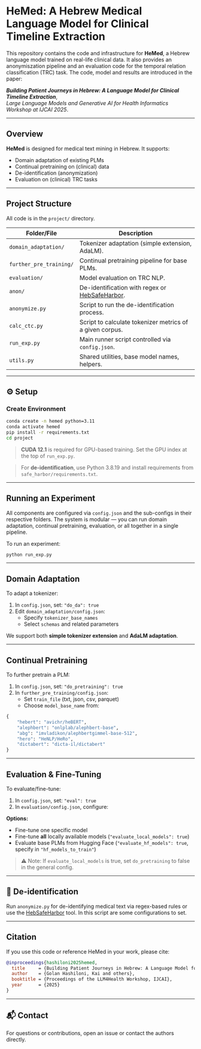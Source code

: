 
# HeMed: A Hebrew Medical Language Model for Clinical Timeline Extraction

This repository contains the code and infrastructure for **HeMed**, a Hebrew language model trained on real-life clinical data. It also provides an anonymiszation pipeline and an evaluation code for the temporal relation classification (TRC) task. The code, model and results are introduced in the paper:

**_Building Patient Journeys in Hebrew: A Language Model for Clinical Timeline Extraction_**,  
*Large Language Models and Generative AI for Health Informatics Workshop at IJCAI 2025*.

---

## Overview

**HeMed** is designed for medical text mining in Hebrew. It supports:

- Domain adaptation of existing PLMs
- Continual pretraining on (clinical) data
- De-identification (anonymization)
- Evaluation on (clinical) TRC tasks

---

## Project Structure

All code is in the `project/` directory.

| Folder/File               | Description |
|--------------------------|-------------|
| `domain_adaptation/`     | Tokenizer adaptation (simple extension, AdaLM). |
| `further_pre_training/`  | Continual pretraining pipeline for base PLMs. |
| `evaluation/`            | Model evaluation on TRC NLP. |
| `anon/`           | De-identification with regex or [HebSafeHarbor](https://github.com/8400TheHealthNetwork/HebSafeHarbor). |
| `anonymize.py`           | Script to run the de-identification process. |
| `calc_ctc.py`            | Script to calculate tokenizer metrics of a given corpus. |
| `run_exp.py`             | Main runner script controlled via `config.json`. |
| `utils.py`               | Shared utilities, base model names, helpers. |

---

## ⚙️ Setup

### Create Environment

```bash
conda create -n hemed python=3.11
conda activate hemed
pip install -r requirements.txt
cd project
```
> **CUDA 12.1** is required for GPU-based training. Set the GPU index at the top of `run_exp.py`.

> For **de-identification**, use Python 3.8.19 and install requirements from `safe_harbor/requirements.txt`.


---

## Running an Experiment

All components are configured via `config.json` and the sub-configs in their respective folders. The system is modular — you can run domain adaptation, continual pretraining, evaluation, or all together in a single pipeline.

To run an experiment:
```bash
python run_exp.py
```

---

## Domain Adaptation

To adapt a tokenizer:

1. In `config.json`, set: `"do_da": true`
2. Edit `domain_adaptation/config.json`:
   - Specify `tokenizer_base_names`
   - Select `schemas` and related parameters

We support both **simple tokenizer extension** and **AdaLM adaptation**.

---

## Continual Pretraining

To further pretrain a PLM:

1. In `config.json`, set: `"do_pretraining": true`
2. In `further_pre_training/config.json`:
   - Set `train_file` (txt, json, csv, parquet)
   - Choose `model_base_name` from:

```python
{
    "hebert": "avichr/heBERT",
    "alephbert": "onlplab/alephbert-base",
    "abg": "imvladikon/alephbertgimmel-base-512",
    "hero": "HeNLP/HeRo",
    "dictabert": "dicta-il/dictabert"
}
```

---

## Evaluation & Fine-Tuning

To evaluate/fine-tune:

1. In `config.json`, set: `"eval": true`
2. In `evaluation/config.json`, configure:

**Options:**
- Fine-tune one specific model
- Fine-tune **all** locally available models (`"evaluate_local_models": true`)
- Evaluate base PLMs from Hugging Face (`"evaluate_hf_models": true`, specify in `"hf_models_to_train"`)

> ⚠️ Note: If `evaluate_local_models` is true, set `do_pretraining` to false in the general config.

---

## 🔐 De-identification

Run `anonymize.py` for de-identifying medical text via regex-based rules or use the [HebSafeHarbor](https://github.com/8400TheHealthNetwork/HebSafeHarbor) tool. In this script are some configurations to set.

---

## Citation

If you use this code or reference HeMed in your work, please cite:

```bibtex
@inproceedings{hashiloni2025hemed,
  title     = {Building Patient Journeys in Hebrew: A Language Model for Clinical Timeline Extraction},
  author    = {Golan Hashiloni, Kai and others},
  booktitle = {Proceedings of the LLM4Health Workshop, IJCAI},
  year      = {2025}
}
```

---

## 📬 Contact

For questions or contributions, open an issue or contact the authors directly.

